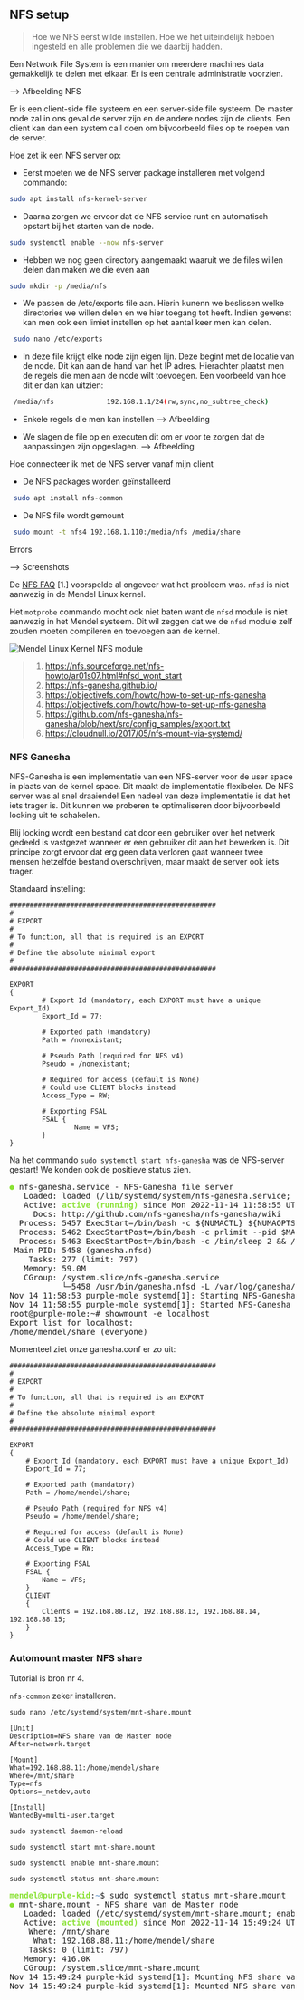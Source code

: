 ## NFS setup

>Hoe we NFS eerst wilde instellen. 
>Hoe we het uiteindelijk hebben ingesteld en alle problemen die we daarbij hadden.

Een Network File System is een manier om meerdere machines data gemakkelijk te delen met elkaar. Er is een centrale administratie voorzien. 

--> Afbeelding NFS

Er is een client-side file systeem en een server-side file systeem. De master node zal in ons geval de server zijn en de andere nodes zijn de clients. Een client kan dan een system call doen om bijvoorbeeld files op te roepen van de server. 

Hoe zet ik een NFS server op:
 - Eerst moeten we de NFS server package installeren met volgend commando: 
 ``` bash 
 sudo apt install nfs-kernel-server
 ```
 - Daarna zorgen we ervoor dat de NFS service runt en automatisch opstart bij het starten van de node.
 ``` bash 
 sudo systemctl enable --now nfs-server
 ```
 - Hebben we nog geen directory aangemaakt waaruit we de files willen delen dan maken we die even aan
 ``` bash 
 sudo mkdir -p /media/nfs
 ```
- We passen de /etc/exports file aan. Hierin kunenn we beslissen welke directories we willen delen en we hier toegang tot heeft. Indien gewenst kan men ook een limiet instellen op het aantal keer men kan delen. 
``` bash 
 sudo nano /etc/exports
 ```
- In deze file krijgt elke node zijn eigen lijn. Deze begint met de locatie van de node. Dit kan aan de hand van het IP adres. Hierachter plaatst men de regels die men aan de node wilt toevoegen. Een voorbeeld van hoe dit er dan kan uitzien:
``` bash 
 /media/nfs             192.168.1.1/24(rw,sync,no_subtree_check)
 ```
- Enkele regels die men kan instellen
--> Afbeelding

- We slagen de file op en executen dit om er voor te zorgen dat de aanpassingen zijn opgeslagen. 
--> Afbeelding 

Hoe connecteer ik met de NFS server vanaf mijn client
- De NFS packages worden geïnstalleerd
``` bash 
 sudo apt install nfs-common
 ```
- De NFS file wordt gemount
``` bash 
 sudo mount -t nfs4 192.168.1.110:/media/nfs /media/share
 ```

Errors 

--> Screenshots


De [NFS FAQ](https://nfs.sourceforge.net/nfs-howto/ar01s07.html#nfsd_wont_start) [1.] voorspelde al ongeveer wat het probleem was. `nfsd` is niet aanwezig in de Mendel Linux kernel.

Het `motprobe` commando mocht ook niet baten want de `nfsd` module is niet aanwezig in het Mendel systeem. Dit wil zeggen dat we de `nfsd` module zelf zouden moeten compileren en toevoegen aan de kernel.

![Mendel Linux Kernel NFS module](../assets/linux-kernel-nfsd.png)

> 1. https://nfs.sourceforge.net/nfs-howto/ar01s07.html#nfsd_wont_start
> 2. https://nfs-ganesha.github.io/
> 3. https://objectivefs.com/howto/how-to-set-up-nfs-ganesha
> 4. https://objectivefs.com/howto/how-to-set-up-nfs-ganesha
> 5. https://github.com/nfs-ganesha/nfs-ganesha/blob/next/src/config_samples/export.txt
> 6. https://cloudnull.io/2017/05/nfs-mount-via-systemd/

### NFS Ganesha


NFS-Ganesha is een implementatie van een NFS-server voor de user space in plaats van de kernel space. Dit maakt de implementatie flexibeler. De NFS server was al snel draaiende! Een nadeel van deze implementatie is dat het iets trager is. Dit kunnen we proberen te optimaliseren door bijvoorbeeld locking uit te schakelen. 

Blij locking wordt een bestand dat door een gebruiker over het netwerk gedeeld is vastgezet wanneer er een gebruiker dit aan het bewerken is. Dit principe zorgt ervoor dat erg geen data verloren gaat wanneer twee mensen hetzelfde bestand overschrijven, maar maakt de server ook iets trager.  


Standaard instelling:

```editorconfig
###################################################
#
# EXPORT
#
# To function, all that is required is an EXPORT
#
# Define the absolute minimal export
#
###################################################

EXPORT
{
        # Export Id (mandatory, each EXPORT must have a unique Export_Id)
        Export_Id = 77;

        # Exported path (mandatory)
        Path = /nonexistant;

        # Pseudo Path (required for NFS v4)
        Pseudo = /nonexistant;

        # Required for access (default is None)
        # Could use CLIENT blocks instead
        Access_Type = RW;

        # Exporting FSAL
        FSAL {
                Name = VFS;
        }
}
```

Na het commando `sudo systemctl start nfs-ganesha` was de NFS-server gestart! We konden ook de positieve status zien.

<pre><font color="#8AE234"><b>●</b></font> nfs-ganesha.service - NFS-Ganesha file server
   Loaded: loaded (/lib/systemd/system/nfs-ganesha.service; enabled; vendor preset: enabled)
   Active: <font color="#8AE234"><b>active (running)</b></font> since Mon 2022-11-14 11:58:55 UTC; 13s ago
     Docs: http://github.com/nfs-ganesha/nfs-ganesha/wiki
  Process: 5457 ExecStart=/bin/bash -c ${NUMACTL} ${NUMAOPTS} /usr/bin/ganesha.nfsd ${OPTIONS} ${EPOCH} (code=exited, status=0/SUCCESS)
  Process: 5462 ExecStartPost=/bin/bash -c prlimit --pid $MAINPID --nofile=$NOFILE:$NOFILE (code=exited, status=0/SUCCESS)
  Process: 5463 ExecStartPost=/bin/bash -c /bin/sleep 2 &amp;&amp; /usr/bin/dbus-send --system   --dest=org.ganesha.nfsd --type=method_call /or
 Main PID: 5458 (ganesha.nfsd)
    Tasks: 277 (limit: 797)
   Memory: 59.0M
   CGroup: /system.slice/nfs-ganesha.service
           └─5458 /usr/bin/ganesha.nfsd -L /var/log/ganesha/ganesha.log -f /etc/ganesha/ganesha.conf -N NIV_EVENT
Nov 14 11:58:53 purple-mole systemd[1]: Starting NFS-Ganesha file server...
Nov 14 11:58:55 purple-mole systemd[1]: Started NFS-Ganesha file server.
root@purple-mole:~# showmount -e localhost
Export list for localhost:
/home/mendel/share (everyone)
</pre>




Momenteel ziet onze ganesha.conf er zo uit:

```editorconfig
###################################################
#
# EXPORT
#
# To function, all that is required is an EXPORT
#
# Define the absolute minimal export
#
###################################################

EXPORT
{
	# Export Id (mandatory, each EXPORT must have a unique Export_Id)
	Export_Id = 77;

	# Exported path (mandatory)
	Path = /home/mendel/share;

	# Pseudo Path (required for NFS v4)
	Pseudo = /home/mendel/share;

	# Required for access (default is None)
	# Could use CLIENT blocks instead
	Access_Type = RW;

	# Exporting FSAL
	FSAL {
		Name = VFS;
	}
	CLIENT
	{
		Clients = 192.168.88.12, 192.168.88.13, 192.168.88.14, 192.168.88.15;
	}
}
```



### Automount master NFS share

Tutorial is bron nr 4.

`nfs-common` zeker installeren.

`sudo nano /etc/systemd/system/mnt-share.mount`

```systemd
[Unit]
Description=NFS share van de Master node
After=network.target

[Mount]
What=192.168.88.11:/home/mendel/share
Where=/mnt/share
Type=nfs
Options=_netdev,auto

[Install]
WantedBy=multi-user.target
```

`sudo systemctl daemon-reload`

`sudo systemctl start mnt-share.mount`

`sudo systemctl enable mnt-share.mount`

`sudo systemctl status mnt-share.mount`

<pre><font color="#8AE234"><b>mendel@purple-kid</b></font>:<font color="#729FCF"><b>~</b></font>$ sudo systemctl status mnt-share.mount
<font color="#8AE234"><b>●</b></font> mnt-share.mount - NFS share van de Master node
   Loaded: loaded (/etc/systemd/system/mnt-share.mount; enabled; vendor preset: enabled)
   Active: <font color="#8AE234"><b>active (mounted)</b></font> since Mon 2022-11-14 15:49:24 UTC; 1min 58s ago
    Where: /mnt/share
     What: 192.168.88.11:/home/mendel/share
    Tasks: 0 (limit: 797)
   Memory: 416.0K
   CGroup: /system.slice/mnt-share.mount
Nov 14 15:49:24 purple-kid systemd[1]: Mounting NFS share van de Master node...
Nov 14 15:49:24 purple-kid systemd[1]: Mounted NFS share van de Master node.
</pre>
